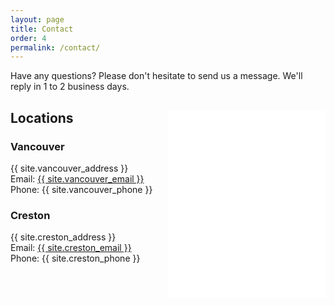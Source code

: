 ```yaml
---
layout: page
title: Contact
order: 4
permalink: /contact/
---
```


  Have any questions? Please don't hesitate to send us a message. We'll reply in 1 to 2 business days.

<div>

<iframe width="50%" height="300px" align="right" frameborder="0" allowfullscreen allow="geolocation" src="//umap.openstreetmap.fr/en/map/untitled-map_1020009?scaleControl=false&miniMap=false&scrollWheelZoom=true&zoomControl=true&editMode=disabled&moreControl=false&searchControl=false&tilelayersControl=false&embedControl=false&datalayersControl=false&onLoadPanel=undefined&captionBar=false&captionMenus=false&fullscreenControl=false&locateControl=false&measureControl=false&editinosmControl=false&starControl=false"></iframe>

<h2>Locations</h2>

<h3> Vancouver</h3>
{{ site.vancouver_address }}
<br>
Email: <a class="u-email" href="mailto:{{ site.vancouver_email | encode_email }}">{{ site.vancouver_email }}</a>
<br>
Phone: {{ site.vancouver_phone }}


<h3> Creston</h3>
{{ site.creston_address }}
<br>
Email: <a class="u-email" href="mailto:{{ site.creston_email | encode_email }}">{{ site.creston_email }}</a>
<br>
Phone: {{ site.creston_phone }}

</div>
